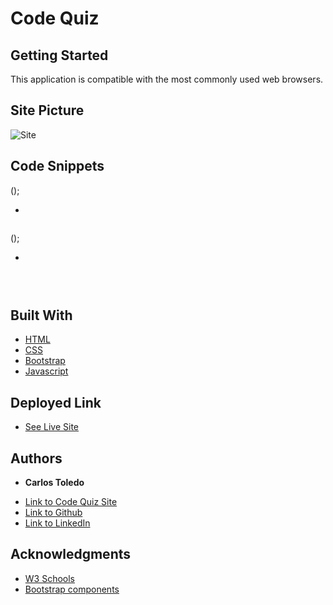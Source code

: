 # Code Quiz



## Getting Started

This application is compatible with the most commonly used web browsers.

## Site Picture

![Site](assets/images/site-pic.png)

## Code Snippets

();

* 

```html


```

();

* 

```html

    
```

## Built With

* [HTML](https://developer.mozilla.org/en-US/docs/Web/HTML)
* [CSS](https://developer.mozilla.org/en-US/docs/Web/CSS)
* [Bootstrap](https://getbootstrap.com/)
* [Javascript](https://www.javascript.com/)

## Deployed Link

* [See Live Site](https://kqarlos.github.io/code-quiz/index.html)

## Authors

* **Carlos Toledo** 

- [Link to Code Quiz Site](https://github.com/kqarlos/code-quiz)
- [Link to Github](https://www.github.com/kqarlos)
- [Link to LinkedIn](https://www.linkedin.com/in/carlos-toledo415/)


## Acknowledgments

* [W3 Schools](https://www.w3schools.com/)
* [Bootstrap components](https://getbootstrap.com/docs/4.4/components/navbar/)